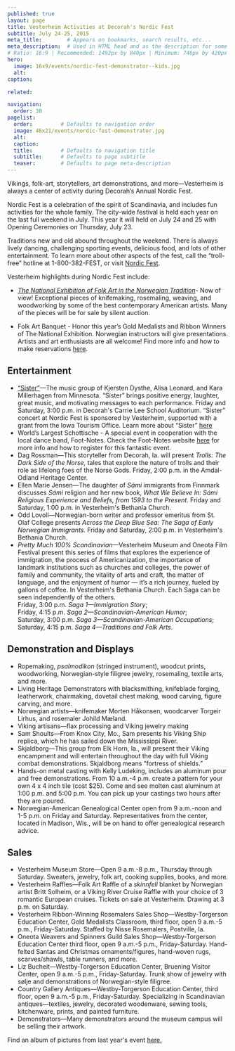 ```yaml
---
published: true
layout: page
title: Vesterheim Activities at Decorah's Nordic Fest
subtitle: July 24-25, 2015
meta_title:        # Appears on bookmarks, search results, etc...
meta_description:  # Used in HTML head and as the description for some search engines
# Ratio: 16:9 | Recommended: 1492px by 840px | Minimum: 746px by 420px
hero:
  image: 16x9/events/nordic-fest-demonstrator--kids.jpg
  alt: 
caption: 

related:

navigation:
  order: 30
pagelist:
  order:         # Defaults to navigation order
  image: 46x21/events/nordic-fest-demonstrator.jpg
  alt: 
  caption:
  title:         # Defaults to navigation title
  subtitle:      # Defaults to page subtitle
  teaser:        # Defaults to page meta-description  
---
```

Vikings, folk-art, storytellers, art demonstrations, and more—Vesterheim is always a center of activity during Decorah’s Annual Nordic Fest.

Nordic Fest is a celebration of the spirit of Scandinavia, and includes fun activities for the whole family. The city-wide festival is held each year on the last full weekend in July. This year it will held on July 24 and 25 with Opening Ceremonies on Thursday, July 23. 

Traditions new and old abound throughout the weekend. There is always lively dancing, challenging sporting events, delicious food, and lots of other entertainment. To learn more about other aspects of the fest, call the “troll-free” hotline at 1-800-382-FEST, or visit [Nordic Fest](http://www.nordicfest.com/).

Vesterheim highlights during Nordic Fest include:

* [_The National Exhibition of Folk Art in the Norwegian Tradition_](/exhibitions/special/national-exhibition-of-folk-art-in-the-norwegian-tradition/)- Now of view! Exceptional pieces of knifemaking, rosemaling, weaving, and woodworking by some of the best contemporary American artists. Many of the pieces will be for sale by silent auction. 

* Folk Art Banquet - Honor this year’s Gold Medalists and Ribbon Winners of The National Exhibition. Norwegian instructors will give presentations. Artists and art enthusiasts are all welcome! Find more info and how to make reservations [here](http://vesterheim.org/events/annual/folk-art-banquet/).


Entertainment
-------------
* [“Sister”](/events/calendar/2015/06/18/reception-for-new-president-ceo/)—The music group of Kjersten Dysthe, Alisa Leonard, and Kara Millerhagen from Minnesota. “Sister” brings positive energy, laughter, great music, and motivating messages to each performance. Friday and Saturday, 3:00 p.m. in Decorah's Carrie Lee School Auditorium. “Sister” concert at Nordic Fest is sponsored by Vesterheim, supported with a grant from the Iowa Tourism Office. Learn more about “Sister” [here](/events/calendar/2015/06/18/reception-for-new-president-ceo/)
* World’s Largest Schottische - A special event in cooperation with the local dance band, Foot-Notes. Check the Foot-Notes website [here](http://www.footnotes.dance/) for more info and how to register for this fantastic event. 
* Dag Rossman—This storyteller from Decorah, Ia. will present _Trolls: The Dark Side of the Norse,_ tales that explore the nature of trolls and their role as lifelong foes of the Norse Gods. Friday, 2:00 p.m. in the Amdal-Odland Heritage Center. 
* Ellen Marie Jensen—The daughter of _Sámi_ immigrants from Finnmark discusses _Sámi_ religion and her new book, _What We Believe In: Sámi Religious Experience and Beliefs, from 1593 to the Present._ Friday and Saturday, 1:00 p.m. in Vesterheim's Bethania Church.
* Odd Lovoll—Norwegian-born writer and professor emeritus from St. Olaf College presents _Across the Deep Blue Sea: The Saga of Early Norwegian Immigrants._ Friday and Saturday, 2:00 p.m. in Vesterheim's Bethania Church.
* _Pretty Much 100% Scandinavian_—Vesterheim Museum and Oneota Film Festival present this series of films that explores the experience of immigration, the process of Americanization, the importance of landmark institutions such as churches and colleges, the power of family and community, the vitality of arts and craft, the matter of language, and the enjoyment of humor — it’s a rich journey, fueled by gallons of coffee. In Vesterheim's Bethania Church. Each Saga can be seen independently of the others.<br />
Friday, 3:00 p.m. _Saga 1—Immigration Story_;<br />
Friday, 4:15 p.m. _Saga 2—Scandinavian-American Humor_;<br />
Saturday, 3:00 p.m. _Saga 3—Scandinavian-American Occupations_;<br />
Saturday, 4:15 p.m. _Saga 4—Traditions and Folk Arts_. 

Demonstration and Displays
---------------------------
* Ropemaking, _psalmodikon_ (stringed instrument), woodcut prints, woodworking, Norwegian-style filigree jewelry, rosemaling, textile arts, and more.
* Living Heritage Demonstrators with blacksmithing, knifeblade forging, leatherwork, chairmaking, dovetail chest making, wood carving, figure carving, and more.
* Norwegian artists—knifemaker Morten Håkonsen, woodcarver Torgeir Lirhus, and rosemaler Johild Mæland.
* Viking artisans—flax processing and Viking jewelry making
* Sam Shoults—From Knox City, Mo., Sam presents his Viking Ship replica, which he has sailed down the Mississippi River. 
* Skjaldborg—This group from Elk Horn, Ia., will present their Viking encampment and will entertain throughout the day with full Viking combat demonstrations. Skjaldborg means “fortress of shields.” 
* Hands-on metal casting with Kelly Ludeking, includes an aluminum pour and free demonstrations. From 10 a.m.-4 p.m. create a pattern for your own 4 x 4 inch tile (cost $25). Come and see molten cast aluminum at 1:00 p.m. and 5:00 p.m. You can pick up your castings two hours after they are poured.
* Norwegian-American Genealogical Center open from 9 a.m.-noon and 1-5 p.m. on Friday and Saturday. Representatives from the center, located in Madison, Wis., will be on hand to offer genealogical research advice.


Sales
-----
* Vesterheim Museum Store—Open 9 a.m.-8 p.m., Thursday through Saturday. Sweaters, jewelry, folk art, cooking supplies, books, and more. 
* Vesterheim Raffles—Folk Art Raffle of a _skinnfell_ blanket by Norwegian artist Britt Solheim, or a Viking River Cruise Raffle with your choice of 3 romantic European cruises. Tickets on sale at Vesterheim. Drawing at 3 p.m. on Saturday. 
* Vesterheim Ribbon-Winning Rosemalers Sales Shop—Westby-Torgerson Education Center, Gold Medalists Classroom, third floor, open 9 a.m.-5 p.m., Friday-Saturday. Staffed by Nisse Rosemalers, Postville, Ia. 
* Oneota Weavers and Spinners Guild Sales Shop—Westby-Torgerson Education Center third floor, open 9 a.m.-5 p.m., Friday-Saturday. Hand-felted Santas and Christmas ornaments/figures, hand-woven rugs, scarves/shawls, table runners, and more.
* Liz Bucheit—Westby-Torgerson Education Center, Bruening Visitor Center, open 9 a.m.-5 p.m., Friday-Saturday. Trunk show of jewelry with sølje and demonstrations of Norwegian-style filigree. 
* Country Gallery Antiques—Westby-Torgerson Education Center, third floor, open 9 a.m.-5 p.m., Friday-Saturday. Specializing in Scandinavian antiques—textiles, jewelry, decorated woodenware, sewing tools, kitchenware, prints, and painted furniture.
* Demonstrators—Many demonstrators around the museum campus will be selling their artwork.

Find an album of pictures from last year's event [here.](https://www.facebook.com/media/set/?set=a.10152225420784109.1073741869.18263584108&type=3)